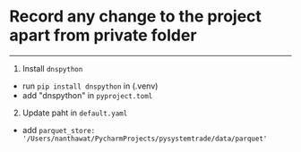 # Record any change to the project apart from private folder

---

1. Install `dnspython`
- run `pip install dnspython` in (.venv)
- add "dnspython" in `pyproject.toml`

2. Update paht in `default.yaml`
- add `parquet_store: '/Users/nanthawat/PycharmProjects/pysystemtrade/data/parquet'`

